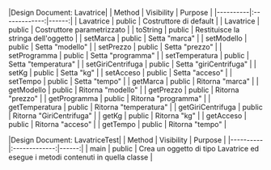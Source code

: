 |Design Document: Lavatrice|
| Method | Visibility | Purpose |
|----------|:-------------:|------:|
| Lavatrice | public | Costruttore di default |
| Lavatrice | public | Costruttore parametrizzato |
| toString | public | Restituisce la stringa dell'oggetto |
| setMarca | public | Setta "marca" |
| setModello | public | Setta "modello" |
| setPrezzo | public | Setta "prezzo" |
| setProgramma | public | Setta "programma" |
| setTemperatura | public | Setta "temperatura" |
| setGiriCentrifuga | public | Setta "giriCentrifuga" |
| setKg | public | Setta "kg" |
| setAcceso | public | Setta "acceso" |
| setTempo | public | Setta "tempo" |
| getMarca | public | Ritorna "marca" |
| getModello | public | Ritorna "modello" |
| getPrezzo | public | Ritorna "prezzo" |
| getProgramma | public | Ritorna "programma" |
| getTemperatura | public | Ritorna "temperatura" |
| getGiriCentrifuga | public | Ritorna "GiriCentrifuga" |
| getKg | public | Ritorna "kg" |
| getAcceso | public | Ritorna "acceso" |
| getTempo | public | Ritorna "tempo" |



|Design Document: LavatriceTest|
| Method | Visibility | Purpose |
|----------|:-------------:|------:|
| main | public | Crea un oggetto di tipo Lavatrice ed esegue i metodi contenuti in quella classe |
